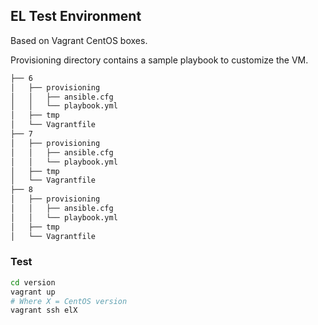 ## EL Test Environment



Based on Vagrant CentOS boxes.



Provisioning directory contains a sample playbook to customize the VM.

```bash
├── 6
│   ├── provisioning
│   │   ├── ansible.cfg
│   │   └── playbook.yml
│   ├── tmp
│   └── Vagrantfile
├── 7
│   ├── provisioning
│   │   ├── ansible.cfg
│   │   └── playbook.yml
│   ├── tmp
│   └── Vagrantfile
├── 8
│   ├── provisioning
│   │   ├── ansible.cfg
│   │   └── playbook.yml
│   ├── tmp
│   └── Vagrantfile

```



### Test

```bash
cd version
vagrant up
# Where X = CentOS version
vagrant ssh elX
```

